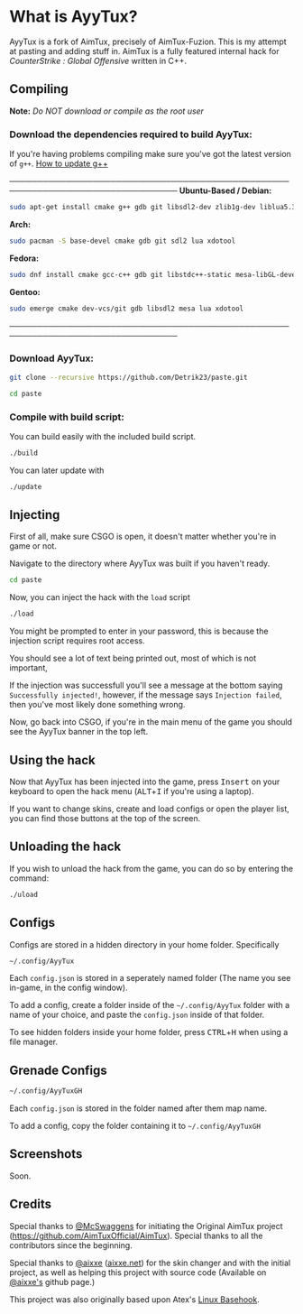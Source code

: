 # What is AyyTux?

AyyTux is a fork of AimTux, precisely of AimTux-Fuzion. This is my attempt at pasting and adding stuff in.
AimTux is a fully featured internal hack for *CounterStrike : Global Offensive* written in C++.

## Compiling

**Note:** _Do NOT download or compile as the root user_

### Download the dependencies required to build AyyTux:

If you're having problems compiling make sure you've got the latest version of `g++`.
[How to update g++](https://github.com/AimTuxOfficial/AimTux/wiki/Updating-your-compiler)

────────────────────────────────────────────────────────────────────────────────
__Ubuntu-Based / Debian:__
```bash
sudo apt-get install cmake g++ gdb git libsdl2-dev zlib1g-dev liblua5.3 libxdo-dev
```
__Arch:__
```bash
sudo pacman -S base-devel cmake gdb git sdl2 lua xdotool
```
__Fedora:__
```bash
sudo dnf install cmake gcc-c++ gdb git libstdc++-static mesa-libGL-devel SDL2-devel zlib-devel lua-devel libX11-devel libxdo-devel
```

__Gentoo:__
```bash
sudo emerge cmake dev-vcs/git gdb libsdl2 mesa lua xdotool
```
────────────────────────────────────────────────────────────────────────────────

### Download AyyTux:

```bash
git clone --recursive https://github.com/Detrik23/paste.git
```

```bash
cd paste
```
### Compile with build script:

You can build easily with the included build script.

```bash
./build
```
You can later update with
```bash
./update
```
## Injecting

First of all, make sure CSGO is open, it doesn't matter whether you're in game or not.

Navigate to the directory where AyyTux was built if you haven't ready.

```bash
cd paste
```
Now, you can inject the hack with the `load` script

```bash
./load
```
You might be prompted to enter in your password, this is because the injection script requires root access.

You should see a lot of text being printed out, most of which is not important,

If the injection was successfull you'll see a message at the bottom saying `Successfully injected!`, however, if the message says `Injection failed`, then you've most likely done something wrong.

Now, go back into CSGO, if you're in the main menu of the game you should see the AyyTux banner in the top left.

## Using the hack

Now that AyyTux has been injected into the game, press <kbd>Insert</kbd> on your keyboard to open the hack menu (<kbd>ALT</kbd>+<kbd>I</kbd> if you're using a laptop).

If you want to change skins, create and load configs or open the player list, you can find those buttons at the top of the screen.

## Unloading the hack

If you wish to unload the hack from the game, you can do so by entering the command:

```bash
./uload
```
## Configs

Configs are stored in a hidden directory in your home folder. Specifically 

```bash
~/.config/AyyTux
```
Each `config.json` is stored in a seperately named folder (The name you see in-game, in the config window). 

To add a config, create a folder inside of the `~/.config/AyyTux` folder with a name of your choice, and paste the `config.json` inside of that folder.

To see hidden folders inside your home folder, press <kbd>CTRL</kbd>+<kbd>H</kbd> when using a file manager.

## Grenade Configs

```bash
~/.config/AyyTuxGH
```

Each `config.json` is stored in the folder named after them map name.

To add a config, copy the folder containing it to `~/.config/AyyTuxGH`

## Screenshots

Soon.

## Credits
Special thanks to [@McSwaggens](https://github.com/McSwaggens) for initiating the Original AimTux project (https://github.com/AimTuxOfficial/AimTux).
Special thanks to all the contributors since the beginning.

Special thanks to [@aixxe](https://www.github.com/aixxe/) ([aixxe.net](http://www.aixxe.net)) for the skin changer and with the initial project, as well as helping this project with source code (Available on [@aixxe's](https://www.github.com/aixxe/) github page.)

This project was also originally based upon Atex's [Linux Basehook](http://unknowncheats.me/forum/counterstrike-global-offensive/181878-linux-basehook.html).
